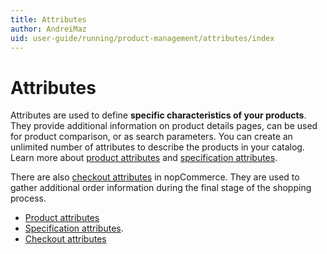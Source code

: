 ```yaml
---
title: Attributes
author: AndreiMaz
uid: user-guide/running/product-management/attributes/index
---
```

# Attributes

Attributes are used to define **specific characteristics of your products**. They provide additional information on product details pages, can be used for product comparison, or as search parameters. You can create an unlimited number of attributes to describe the products in your catalog. Learn more about [product attributes](xref:en-US/user-guide/running/product-management/attributes/product-attributes) and [specification attributes](xref:en-US/user-guide/running/product-management/attributes/specification-attributes).

There are also [checkout attributes](xref:en-US/user-guide/running/product-management/attributes/checkout-attributes) in nopCommerce. They are used to gather additional order information during the final stage of the shopping process.

- [Product attributes](xref:en-US/user-guide/running/product-management/attributes/product-attributes)
- [Specification attributes](xref:en-US/user-guide/running/product-management/attributes/specification-attributes).
- [Checkout attributes](xref:en-US/user-guide/running/product-management/attributes/checkout-attributes)
